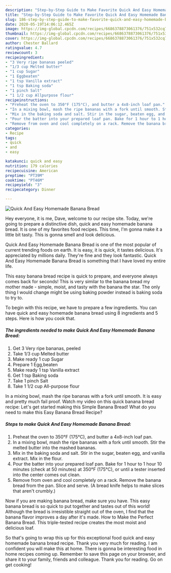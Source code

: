 ```yaml
---
description: "Step-by-Step Guide to Make Favorite Quick And Easy Homemade Banana Bread"
title: "Step-by-Step Guide to Make Favorite Quick And Easy Homemade Banana Bread"
slug: 186-step-by-step-guide-to-make-favorite-quick-and-easy-homemade-banana-bread
date: 2020-05-19T14:06:12.465Z
image: https://img-global.cpcdn.com/recipes/6686378873061376/751x532cq70/quick-and-easy-homemade-banana-bread-recipe-main-photo.jpg
thumbnail: https://img-global.cpcdn.com/recipes/6686378873061376/751x532cq70/quick-and-easy-homemade-banana-bread-recipe-main-photo.jpg
cover: https://img-global.cpcdn.com/recipes/6686378873061376/751x532cq70/quick-and-easy-homemade-banana-bread-recipe-main-photo.jpg
author: Chester Ballard
ratingvalue: 4.7
reviewcount: 3
recipeingredient:
- "3 Very ripe bananas peeled"
- "1/3 cup Melted butter"
- "1 cup Sugar"
- "1 Eggbeaten"
- "1 tsp Vanilla extract"
- "1 tsp Baking soda"
- "1 pinch Salt"
- "1 1/2 cup Allpurpose flour"
recipeinstructions:
- "Preheat the oven to 350°F (175°C), and butter a 4x8-inch loaf pan."
- "In a mixing bowl, mash the ripe bananas with a fork until smooth. Stir the melted butter into the mashed bananas."
- "Mix in the baking soda and salt. Stir in the sugar, beaten egg, and vanilla extract. Mix in the flour."
- "Pour the batter into your prepared loaf pan. Bake for 1 hour to 1 hour 10 minutes (check at 50 minutes) at 350°F (175°C), or until a tester inserted into the center comes out clean."
- "Remove from oven and cool completely on a rack. Remove the banana bread from the pan. Slice and serve. (A bread knife helps to make slices that aren&#39;t crumbly.)"
categories:
- Recipe
tags:
- quick
- and
- easy

katakunci: quick and easy 
nutrition: 179 calories
recipecuisine: American
preptime: "PT39M"
cooktime: "PT46M"
recipeyield: "3"
recipecategory: Dinner

---
```



![Quick And Easy Homemade Banana Bread](https://img-global.cpcdn.com/recipes/6686378873061376/751x532cq70/quick-and-easy-homemade-banana-bread-recipe-main-photo.jpg)

Hey everyone, it is me, Dave, welcome to our recipe site. Today, we're going to prepare a distinctive dish, quick and easy homemade banana bread. It is one of my favorites food recipes. This time, I'm gonna make it a little bit tasty. This is gonna smell and look delicious.

Quick And Easy Homemade Banana Bread is one of the most popular of current trending foods on earth. It is easy, it is quick, it tastes delicious. It's appreciated by millions daily. They're fine and they look fantastic. Quick And Easy Homemade Banana Bread is something that I have loved my entire life.

This easy banana bread recipe is quick to prepare, and everyone always comes back for seconds! This is very similar to the banana bread my mother made - simple, moist, and tasty with the banana the star. The only thing I would change might be using baking powder instead is baking soda to try to.


To begin with this recipe, we have to prepare a few ingredients. You can have quick and easy homemade banana bread using 8 ingredients and 5 steps. Here is how you cook that.

<!--inarticleads1-->

##### The ingredients needed to make Quick And Easy Homemade Banana Bread:

1. Get 3 Very ripe bananas, peeled
1. Take 1/3 cup Melted butter
1. Make ready 1 cup Sugar
1. Prepare 1 Egg,beaten
1. Make ready 1 tsp Vanilla extract
1. Get 1 tsp Baking soda
1. Take 1 pinch Salt
1. Take 1 1/2 cup All-purpose flour


In a mixing bowl, mash the ripe bananas with a fork until smooth. It is easy and pretty much fail proof. Watch my video on this quick banana bread recipe: Let&#39;s get started making this Simple Banana Bread! What do you need to make this Easy Banana Bread Recipe? 

<!--inarticleads2-->

##### Steps to make Quick And Easy Homemade Banana Bread:

1. Preheat the oven to 350°F (175°C), and butter a 4x8-inch loaf pan.
1. In a mixing bowl, mash the ripe bananas with a fork until smooth. Stir the melted butter into the mashed bananas.
1. Mix in the baking soda and salt. Stir in the sugar, beaten egg, and vanilla extract. Mix in the flour.
1. Pour the batter into your prepared loaf pan. Bake for 1 hour to 1 hour 10 minutes (check at 50 minutes) at 350°F (175°C), or until a tester inserted into the center comes out clean.
1. Remove from oven and cool completely on a rack. Remove the banana bread from the pan. Slice and serve. (A bread knife helps to make slices that aren&#39;t crumbly.)


Now if you are making banana bread, make sure you have. This easy banana bread is so quick to put together and tastes out of this world! Although the bread is irresistible straight out of the oven, I find that the banana flavor improves a day after it&#39;s made. How to Make the Perfect Banana Bread. This triple-tested recipe creates the most moist and delicious loaf. 

So that's going to wrap this up for this exceptional food quick and easy homemade banana bread recipe. Thank you very much for reading. I am confident you will make this at home. There is gonna be interesting food in home recipes coming up. Remember to save this page on your browser, and share it to your family, friends and colleague. Thank you for reading. Go on get cooking!
